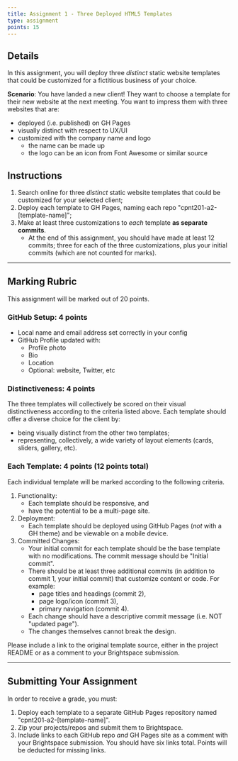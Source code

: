 ```yaml
---
title: Assignment 1 - Three Deployed HTML5 Templates
type: assignment
points: 15
---
```


## Details

In this assignment, you will deploy three _distinct_ static website templates that could be customized for a fictitious business of your choice.

**Scenario**: You have landed a new client! They want to choose a template for their new website at the next meeting. You want to impress them with three websites that are:

- deployed (i.e. published) on GH Pages
- visually distinct with respect to UX/UI
- customized with the company name and logo
  - the name can be made up
  - the logo can be an icon from Font Awesome or similar source

## Instructions

1. Search online for three _distinct_ static website templates that could be customized for your selected client;
2. Deploy each template to GH Pages, naming each repo "cpnt201-a2-[template-name]";
3. Make at least three customizations to _each_ template **as separate commits**.
   - At the end of this assignment, you should have made at least 12 commits; three for each of the three customizations, plus your initial commits (which are not counted for marks).

---

## Marking Rubric

This assignment will be marked out of 20 points.

### GitHub Setup: 4 points

- Local name and email address set correctly in your config
- GitHub Profile updated with:
  - Profile photo
  - Bio
  - Location
  - Optional: website, Twitter, etc

### Distinctiveness: 4 points

The three templates will collectively be scored on their visual distinctiveness according to the criteria listed above. Each template should offer a diverse choice for the client by:

- being visually distinct from the other two templates;
- representing, collectively, a wide variety of layout elements (cards, sliders, gallery, etc).

### Each Template: 4 points (12 points total)

Each individual template will be marked according to the following criteria.

1. Functionality:
   - Each template should be responsive, and
   - have the potential to be a multi-page site.
2. Deployment:
   - Each template should be deployed using GitHub Pages (_not_ with a GH theme) and be viewable on a mobile device.
3. Committed Changes:
   - Your initial commit for each template should be the base template with no modifications. The commit message should be "Initial commit".
   - There should be at least three additional commits (in addition to commit 1, your initial commit) that customize content or code. For example:
     - page titles and headings (commit 2),
     - page logo/icon (commit 3),
     - primary navigation (commit 4).
   - Each change should have a descriptive commit message (i.e. NOT "updated page").
   - The changes themselves cannot break the design.

Please include a link to the original template source, either in the project README or as a comment to your Brightspace submission.

---

## Submitting Your Assignment

In order to receive a grade, you must:

1. Deploy each template to a separate GitHub Pages repository named "cpnt201-a2-[template-name]".
2. Zip your projects/repos and submit them to Brightspace.
3. Include links to each GitHub repo _and_ GH Pages site as a comment with your Brightspace submission. You should have six links total. Points will be deducted for missing links.
